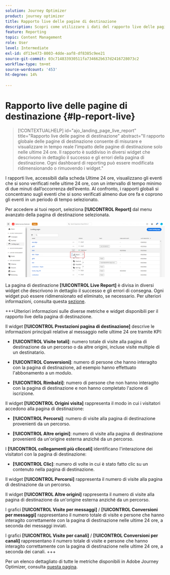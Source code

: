 ```yaml
---
solution: Journey Optimizer
product: journey optimizer
title: Rapporto live delle pagine di destinazione
description: Scopri come utilizzare i dati del rapporto live delle pagine di destinazione
feature: Reporting
topic: Content Management
role: User
level: Intermediate
exl-id: df13e473-8003-4dde-aaf8-df8385c9ee21
source-git-commit: 03c714833930511fa734662b637d2416728073c2
workflow-type: tm+mt
source-wordcount: '453'
ht-degree: 14%

---
```


# Rapporto live delle pagine di destinazione {#lp-report-live}

>[!CONTEXTUALHELP]
>id="ajo_landing_page_live_report"
>title="Rapporto live delle pagine di destinazione"
>abstract="Il rapporto globale delle pagine di destinazione consente di misurare e visualizzare in tempo reale l’impatto delle pagine di destinazione solo nelle ultime 24 ore. Il rapporto è suddiviso in diversi widget che descrivono in dettaglio il successo e gli errori della pagina di destinazione. Ogni dashboard di reporting può essere modificata ridimensionando o rimuovendo i widget."

I rapporti live, accessibili dalla scheda Ultime 24 ore, visualizzano gli eventi che si sono verificati nelle ultime 24 ore, con un intervallo di tempo minimo di due minuti dall’occorrenza dell’evento. Al confronto, i rapporti globali si concentrano sugli eventi che si sono verificati almeno due ore fa e coprono gli eventi in un periodo di tempo selezionato.

Per accedere ai tuoi report, seleziona **[!UICONTROL Report]** dal menu avanzato della pagina di destinazione selezionata.

![](assets/landing_page_report.png)

La pagina di destinazione **[!UICONTROL Live Report]** è divisa in diversi widget che descrivono in dettaglio il successo e gli errori di consegna. Ogni widget può essere ridimensionato ed eliminato, se necessario. Per ulteriori informazioni, consulta questa [sezione](live-report.md).

+++Ulteriori informazioni sulle diverse metriche e widget disponibili per il rapporto live della pagina di destinazione.

Il widget **[!UICONTROL Prestazioni pagina di destinazione]** descrive le informazioni principali relative al messaggio nelle ultime 24 ore tramite KPI:

* **[!UICONTROL Visite totali]**: numero totale di visite alla pagina di destinazione da un percorso o da altre origini, incluse visite multiple di un destinatario.

* **[!UICONTROL Conversioni]**: numero di persone che hanno interagito con la pagina di destinazione, ad esempio hanno effettuato l&#39;abbonamento a un modulo.

* **[!UICONTROL Rimbalzi]**: numero di persone che non hanno interagito con la pagina di destinazione e non hanno completato l&#39;azione di iscrizione.

Il widget **[!UICONTROL Origini visita]** rappresenta il modo in cui i visitatori accedono alla pagina di destinazione:

* **[!UICONTROL Percorsi]**: numero di visite alla pagina di destinazione provenienti da un percorso.

* **[!UICONTROL Altre origini]**: numero di visite alla pagina di destinazione provenienti da un&#39;origine esterna anziché da un percorso.

I **[!UICONTROL collegamenti più cliccati]** identificano l&#39;interazione dei visitatori con la pagina di destinazione:

* **[!UICONTROL Clic]**: numero di volte in cui è stato fatto clic su un contenuto nella pagina di destinazione.

Il widget **[!UICONTROL Percorsi]** rappresenta il numero di visite alla pagina di destinazione da un percorso.

Il widget **[!UICONTROL Altre origini]** rappresenta il numero di visite alla pagina di destinazione da un&#39;origine esterna anziché da un percorso.

I grafici **[!UICONTROL Visite per messaggi]** / **[!UICONTROL Conversioni per messaggi]** rappresentano il numero totale di visite e persone che hanno interagito correttamente con la pagina di destinazione nelle ultime 24 ore, a seconda dei messaggi inviati.

I grafici **[!UICONTROL Visite per canali]** / **[!UICONTROL Conversioni per canali]** rappresentano il numero totale di visite e persone che hanno interagito correttamente con la pagina di destinazione nelle ultime 24 ore, a seconda dei canali.
+++

Per un elenco dettagliato di tutte le metriche disponibili in Adobe Journey Optimizer, consulta [questa pagina](live-report.md#list-of-components-live).
